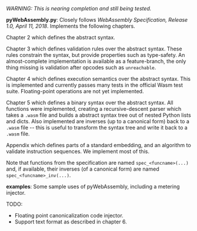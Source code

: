 *WARNING: This is nearing completion and still being tested.*
  

**pyWebAssembly.py**: Closely follows *WebAssembly Specification, Release 1.0, April 11, 2018*. Implements the following chapters.

Chapter 2 which defines the abstract syntax.

Chapter 3 which defines validation rules over the abstract syntax. These rules constrain the syntax, but provide properties such as type-safety. An almost-complete implementation is available as a feature-branch, the only thing missing is validation after opcodes such as `unreachable`.

Chapter 4 which defines execution semantics over the abstract syntax. This is implemented and currently passes many tests in the official Wasm test suite. Floating-point operations are not yet implemented.

Chapter 5 which defines a binary syntax over the abstract syntax. All functions were implemented, creating a recursive-descent parser which takes a `.wasm` file and builds a abstract syntax tree out of nested Python lists and dicts. Also implemented are inverses (up to a canonical form) back to a `.wasm` file -- this is useful to transform the syntax tree and write it back to a `.wasm` file.

Appendix which defines parts of a standard embedding, and an algorithm to validate instruction sequences. We implement most of this.

Note that functions from the specification are named `spec_<funcname>(...)` and, if available, their inverses (of a canonical form) are named `spec_<funcname>_inv(...)`.

**examples**: Some sample uses of pyWebAssembly, including a metering injector.



TODO:
 * Floating point canonicalization code injector.
 * Support text format as described in chapter 6.



